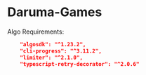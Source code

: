 # Daruma-Games

Algo Requirements:

```json
    "algosdk": "^1.23.2",
    "cli-progress": "^3.11.2",
    "limiter": "^2.1.0",
    "typescript-retry-decorator": "^2.0.6"
```

